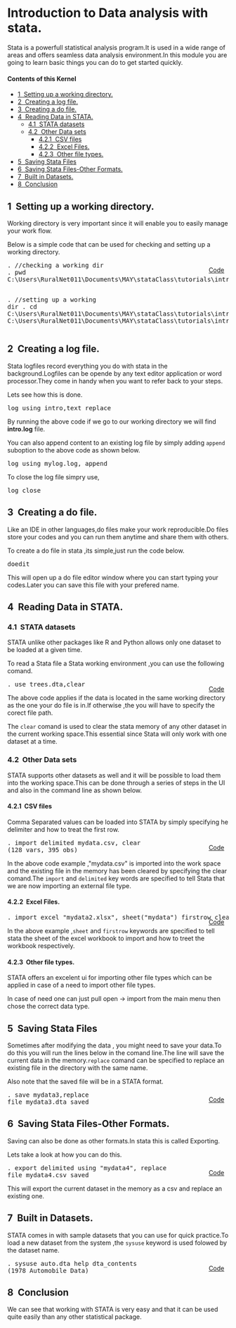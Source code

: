 
<body>
<h1>Introduction to Data analysis with stata.</h1>

<p>Stata is a powerfull statistical analysis program.It is used in a wide range of areas and offers seamless data analysis environment.In this module you are going to learn basic things you can do to get started quickly.</p>
<h4>Contents of this Kernel</h4>
<div class="toc">
<ul>
<li><a href="#h-1"><span class="toc-secnum">1&nbsp;</span> Setting up a working directory.</a>
</li>
<li><a href="#h-2"><span class="toc-secnum">2&nbsp;</span> Creating a log file.</a>
</li>
<li><a href="#h-3"><span class="toc-secnum">3&nbsp;</span> Creating a do file.</a>
</li>
<li><a href="#h-4"><span class="toc-secnum">4&nbsp;</span> Reading Data in STATA.</a>
<ul>
<li><a href="#h-4-1"><span class="toc-secnum">4.1&nbsp;</span> STATA datasets</a>
</li>
<li><a href="#h-4-2"><span class="toc-secnum">4.2&nbsp;</span> Other Data sets</a>
<ul>
<li><a href="#h-4-2-1"><span class="toc-secnum">4.2.1&nbsp;</span> CSV files</a>
</li>
<li><a href="#h-4-2-2"><span class="toc-secnum">4.2.2&nbsp;</span> Excel Files.</a>
</li>
<li><a href="#h-4-2-3"><span class="toc-secnum">4.2.3&nbsp;</span> Other file types.</a>
</li>
</ul>
</li>
</ul>
</li>
<li><a href="#h-5"><span class="toc-secnum">5&nbsp;</span> Saving Stata Files</a>
</li>
<li><a href="#h-6"><span class="toc-secnum">6&nbsp;</span> Saving Stata Files-Other Formats.</a>
</li>
<li><a href="#h-7"><span class="toc-secnum">7&nbsp;</span> Built in Datasets.</a>
</li>
<li><a href="#h-8"><span class="toc-secnum">8&nbsp;</span> Conclusion</a>
</li>
</ul>
</div>
<h2 id="h-1"><span class="heading-secnum">1&nbsp;</span> Setting up a working directory.</h2>

<p>Working directory is very important since it will enable you to easily manage your work flow.</p>

<p>Below is a simple code that can be used for checking and setting up a working directory.</p>
<div style="position:relative"><pre id="stlog-1" class="stlog"><samp><span class="stinp">. <span class="stcmt">//checking a working dir</span></span>
<span class="stinp">. pwd</span>
<span class="stres">C:\Users\RuralNet011\Documents\MAY\stataClass\tutorials\introduction</span>

<span class="stinp">. <span class="stcmt">//setting up a working dir</span></span>
<span class="stinp">. cd C:\Users\RuralNet011\Documents\MAY\stataClass\tutorials\introduction</span>
<span class="stres">C:\Users\RuralNet011\Documents\MAY\stataClass\tutorials\introduction</span>
</samp></pre><a href="" target="_blank" class="btn btn-default btn-sm" style="position:absolute; top:10px; right:10px">Code</a></div>
<h2 id="h-2"><span class="heading-secnum">2&nbsp;</span> Creating a log file.</h2>

Stata logfiles record everything you do with stata in the background.Logfiles can be opende by any text editor application or word processor.They come in handy when you want to refer back to your steps.

<p>Lets see how this is done.</p>

<pre>
log using intro,text replace
</pre>

<p>By running the above code if we go to our working directory we will find <strong>intro.log</strong> file.</p>

<p>You can also append content to an existing log file by simply  adding <code>append</code> suboption to the above code as shown below.</p>

<pre>
log using mylog.log, append
</pre>

<p>To close the log file simpry use,</p>
 <pre>log close</pre>

 <h2 id="h-3"><span class="heading-secnum">3&nbsp;</span> Creating a do file.</h2>

 <p>Like an IDE in other languages,do files make your work reproducible.Do files store your codes and you can run them anytime and share them with others.</p>

 <p>To create a do file in stata ,its simple,just run the code below.</p>

 <pre>doedit</pre>

<p>This will open up a do file editor window where you can start typing your codes.Later you can save this file with your prefered name.</p>

<h2 id="h-4"><span class="heading-secnum">4&nbsp;</span> Reading Data in STATA.</h2>

<h3 id="h-4-1"><span class="heading-secnum">4.1&nbsp;</span> STATA datasets</h3>

<p>STATA unlike other packages like R and Python allows only one dataset to be loaded at a given time.</p>

<p>To read a Stata file a Stata working environment ,you can use the following comand.</p>
<div style="position:relative"><pre id="stlog-2" class="stlog"><samp><span class="stinp">. use trees.dta,clear</span>
</samp></pre><a href="" target="_blank" class="btn btn-default btn-sm" style="position:absolute; top:10px; right:10px">Code</a></div>
<p>The above code applies if the data is located in the same working directory as the one your do file is in.If otherwise ,the you will have to specify the corect file path.</p>

<p>The <code>clear</code> comand is used to clear the stata memory of any other dataset in the current working space.This essential since Stata will only work with one dataset at a time.</p>

<h3 id="h-4-2"><span class="heading-secnum">4.2&nbsp;</span> Other Data sets</h3>

<p>STATA supports other datasets as well and it will be possible to load them into the working space.This can be done through a series of steps in the UI and also in the command line as shown below.</p>

 <h4 id="h-4-2-1"><span class="heading-secnum">4.2.1&nbsp;</span> CSV files</h4>

 <P>Comma Separated values can be loaded into STATA by simply specifying he delimiter and how to treat the first row.</P>
<div style="position:relative"><pre id="stlog-3" class="stlog"><samp><span class="stinp">. import delimited mydata.csv, clear </span>
(128 vars, 395 obs)
</samp></pre><a href="" target="_blank" class="btn btn-default btn-sm" style="position:absolute; top:10px; right:10px">Code</a></div>
<p>In the above code example ,"mydata.csv" is imported into the work space and the existing file in the memory has been cleared by specifying the clear comand.The <code>import</code> and <code>delimited</code> key words are specified to tell Stata that we are now importing an external file type.</p>

<h4 id="h-4-2-2"><span class="heading-secnum">4.2.2&nbsp;</span> Excel Files.</h4>
<div style="position:relative"><pre id="stlog-4" class="stlog"><samp><span class="stinp">. import excel "mydata2.xlsx", sheet("mydata") firstrow clear</span>
</samp></pre><a href="" target="_blank" class="btn btn-default btn-sm" style="position:absolute; top:10px; right:10px">Code</a></div>
<p>In the above example ,<code>sheet</code> and <code>firstrow</code> keywords are specified to tell stata the sheet of the excel workbook to import and how to treet the workbook respectively.</p>


<h4 id="h-4-2-3"><span class="heading-secnum">4.2.3&nbsp;</span> Other file types.</h4>

<p>STATA offers an excelent ui for importing other file types which can be applied in case of a need to import other file types.
</p>

<p>In case of need one can just pull open -> import from the main menu then chose the correct data type. </p>

<h2 id="h-5"><span class="heading-secnum">5&nbsp;</span> Saving Stata Files</h2>

<p>Sometimes after modifying the data , you might need to save your data.To do this you will run the lines below in the comand line.The line will save the current data in the memory.<CODE>replace</CODE> comand can be specified to replace an existing file in the directory with the same name.</p>

<p>Also note that the saved file will be in a STATA format.</p>
<div style="position:relative"><pre id="stlog-5" class="stlog"><samp><span class="stinp">. save mydata3,replace</span>
file mydata3.dta saved
</samp></pre><a href="" target="_blank" class="btn btn-default btn-sm" style="position:absolute; top:10px; right:10px">Code</a></div>
<h2 id="h-6"><span class="heading-secnum">6&nbsp;</span> Saving Stata Files-Other Formats.</h2>

<p>Saving can also be done as other formats.In stata this is called Exporting.</p>

<p>Lets take a look at how you can do this.</p>
<div style="position:relative"><pre id="stlog-6" class="stlog"><samp><span class="stinp">. export delimited using "mydata4", replace</span>
file mydata4.csv saved
</samp></pre><a href="" target="_blank" class="btn btn-default btn-sm" style="position:absolute; top:10px; right:10px">Code</a></div>
This will export the current dataset in the memory as a csv and replace an existing one.

<h2 id="h-7"><span class="heading-secnum">7&nbsp;</span> Built in Datasets.</h2>

<P>STATA comes in with sample datasets that you can use for quick practice.To load a new dataset from the system ,the <code>sysuse</code> keyword is used folowed by the dataset name.</P>
<div style="position:relative"><pre id="stlog-7" class="stlog"><samp><span class="stinp">. sysuse auto.dta help dta_contents</span>
(1978 Automobile Data)
</samp></pre><a href="" target="_blank" class="btn btn-default btn-sm" style="position:absolute; top:10px; right:10px">Code</a></div>
<h2 id="h-8"><span class="heading-secnum">8&nbsp;</span> Conclusion</h2>

<p>We can see that working with STATA is very easy and that it can be used quite easily than any other statistical package.</p>
</body>
